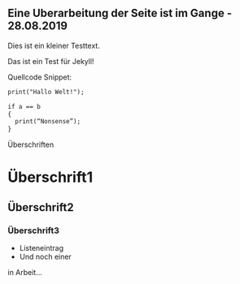 ## Eine Uberarbeitung der Seite ist im Gange - 28.08.2019

Dies ist ein kleiner Testtext.

Das ist ein Test für Jekyll!

Quellcode Snippet:
```markdown
print("Hallo Welt!");

if a == b
{
  print(“Nonsense”);
}
```

Überschriften
# Überschrift1
## Überschrift2
### Überschrift3

- Listeneintrag
- Und noch einer

in Arbeit...
